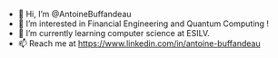 - 👋 Hi, I’m @AntoineBuffandeau
- 👀 I’m interested in Financial Engineering and Quantum Computing !
- 🌱 I’m currently learning computer science at ESILV.
- 📫 Reach me at https://www.linkedin.com/in/antoine-buffandeau

<!---
AntoineBuffandeau/AntoineBuffandeau is a ✨ special ✨ repository because its `README.md` (this file) appears on your GitHub profile.
You can click the Preview link to take a look at your changes.
--->
